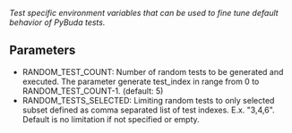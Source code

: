 
*Test specific environment variables that can be used to fine tune default behavior of PyBuda tests.*

## Parameters
 * RANDOM\_TEST\_COUNT: Number of random tests to be generated and executed. The parameter generate test_index in range from 0 to RANDOM\_TEST\_COUNT-1. (default: 5)
 * RANDOM\_TESTS\_SELECTED: Limiting random tests to only selected subset defined as comma separated list of test indexes. E.x. "3,4,6". Default is no limitation if not specified or empty.
